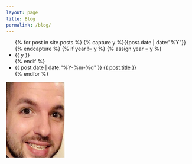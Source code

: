 ```yaml
---
layout: page
title: Blog
permalink: /blog/
---
```


<ul class="listing">
{% for post in site.posts %}
  {% capture y %}{{post.date | date:"%Y"}}{% endcapture %}
  {% if year != y %}
    {% assign year = y %}
    <li class="listing-seperator">{{ y }}</li>
  {% endif %}
  <li class="listing-item">
    <time datetime="{{ post.date | date:"%Y-%m-%d" }}">{{ post.date | date:"%Y-%m-%d" }}</time>
    <a href="{{ post.url | prepend: site.baseurl }}" title="{{ post.title }}">{{ post.title }}</a>
  </li>
{% endfor %}
</ul>
<img id="scream" src="/images/rich.png" />
<canvas style="background-color:rgb(49, 82, 128)" id="myCanvas" width="800" height="800"></canvas>

<script>function drawSubTree( ctx, depth, img )
 {
   if( depth == 0 ) return;
   
   ctx.scale(0.7,0.85);
   ctx.translate(50,-120);
   ctx.rotate(0.6);
   drawSubTree( ctx, depth-1 ,img);
   ctx.rotate(-0.6);
   ctx.translate(-50,120);
   ctx.translate(-50,-120);
   ctx.rotate(-0.8);
   ctx.scale(0.9,0.9);
   drawSubTree( ctx, depth-1,img );
   ctx.scale(1/0.9,1/0.9);
   ctx.rotate(0.8);
   ctx.translate(50,120);
   ctx.scale(1/0.7,1/0.85);
     var num = Math.round(4*depth*depth-80*depth+500);
   ctx.fillStyle = "rgba("
     +255+","
   +num+","
   +(num-70)+",1)";
   
   ctx.beginPath();
  
   
    ctx.drawImage(img,-20,-60);
  
   ctx.fill();
 }
  var img=document.getElementById("scream");
 var canvas = document.getElementById('myCanvas');
 var context = canvas.getContext('2d');
 
 context.translate(400,500);
 
 drawSubTree( context, 15,img );</script>

